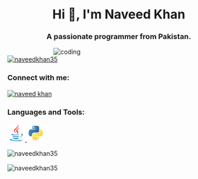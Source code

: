 <h1 align="center">Hi 👋, I'm Naveed Khan</h1>
<h3 align="center">A passionate programmer from Pakistan.</h3>
<img align="right" alt="coding"width="400"src="https://media4.giphy.com/media/wwg1suUiTbCY8H8vIA/giphy.gif">

<p align="left"> <a href="https://github.com/ryo-ma/github-profile-trophy"><img src="https://github-profile-trophy.vercel.app/?username=naveedkhan35" alt="naveedkhan35" /></a> </p>

<h3 align="left">Connect with me:</h3>
<p align="left">
<a href="https://linkedin.com/in/naveed khan" target="blank"><img align="center" src="https://raw.githubusercontent.com/rahuldkjain/github-profile-readme-generator/master/src/images/icons/Social/linked-in-alt.svg" alt="naveed khan" height="30" width="40" /></a>
</p>

<h3 align="left">Languages and Tools:</h3>
<p align="left"> <a href="https://www.java.com" target="_blank" rel="noreferrer"> <img src="https://raw.githubusercontent.com/devicons/devicon/master/icons/java/java-original.svg" alt="java" width="40" height="40"/> </a> <a href="https://www.python.org" target="_blank" rel="noreferrer"> <img src="https://raw.githubusercontent.com/devicons/devicon/master/icons/python/python-original.svg" alt="python" width="40" height="40"/> </a> </p>

<p><img align="center" src="https://github-readme-stats.vercel.app/api/top-langs?username=naveedkhan35&show_icons=true&locale=en&layout=compact" alt="naveedkhan35" /></p>

<p><img align="center" src="https://github-readme-streak-stats.herokuapp.com/?user=naveedkhan35&" alt="naveedkhan35" /></p>
